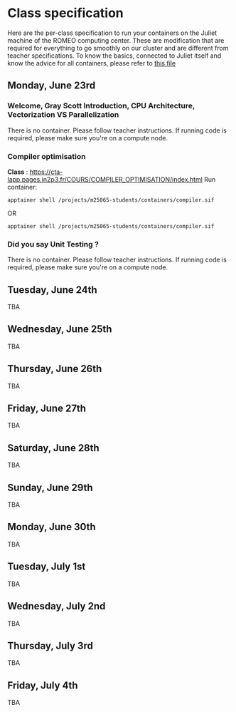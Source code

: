 # Class specification
Here are the per-class specification to run your containers on the Juliet machine of the ROMEO computing center. These are modification that are required for everything to go smoothly on our cluster and are different from teacher specifications.
To know the basics, connected to Juliet itself and know the advice for all containers, please refer to [this file](https://github.com/barriost/GSSdoc/blob/main/README.md)

## Monday, June 23rd

### __Welcome, Gray Scott Introduction, CPU Architecture, Vectorization VS Parallelization__
There is no container. Please follow teacher instructions. If running code is required, please make sure you're on a compute node.

### __Compiler optimisation__
__Class__ : https://cta-lapp.pages.in2p3.fr/COURS/COMPILER_OPTIMISATION/index.html
Run container: 
```
apptainer shell /projects/m25065-students/containers/compiler.sif
```
OR
```
apptainer shell /projects/m25065-students/containers/compiler.sif
```

### __Did you say Unit Testing ?__
There is no container. Please follow teacher instructions. If running code is required, please make sure you're on a compute node.

## Tuesday, June 24th
TBA

## Wednesday, June 25th
TBA

## Thursday, June 26th
TBA

## Friday, June 27th
TBA

## Saturday, June 28th
TBA

## Sunday, June 29th
TBA

## Monday, June 30th
TBA

## Tuesday, July 1st
TBA

## Wednesday, July 2nd
TBA

## Thursday, July 3rd
TBA

## Friday, July 4th
TBA
